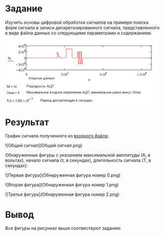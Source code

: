 # Задание

Изучить основы цифровой обработки сигналов на примере поиска форм сигнала в записи дискретизированного сигнала, представленного в виде файла данных со следующими параметрами и содержанием:

![Задание](DSP_Lab_01_File_Var_10_Att_2.png)

# Результат

График сигнала полученного из [входного файла](DSP_Lab_01_File_Var_10_Att_2.dat):

![Общий сигнал](Общий сигнал.png)

Обнаруженные фигуры с указанием максимальной амплитуды (А, в вольтах), начало сигнала (τ, в секундах), длительность сигнала (T, в секундах):

![Первая фигура](Обнаруженная фигура номер 0.png)

![Вторая фигура](Обнаруженная фигура номер 1.png)

![Третья фигура](Обнаруженная фигура номер 2.png)

# Вывод

Все фигуры на рисунках выше соотвествуют заданию
